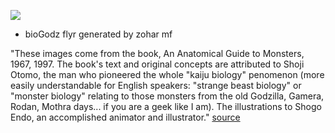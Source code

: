 ![](http://i.imgur.com/Yt7wVtil.png)
* bioGodz flyr generated by zohar mf

"These images come from the book, An Anatomical Guide to Monsters, 1967, 1997. The book's text and original concepts are attributed to Shoji Otomo, the man who pioneered the whole "kaiju biology" penomenon (more easily understandable for English speakers: "strange beast biology" or "monster biology" relating to those monsters from the old Godzilla, Gamera, Rodan, Mothra days... if you are a geek like I am). The illustrations to Shogo Endo, an accomplished animator and illustrator." [source](http://topics2008.blogspot.co.il/2008/12/shogo-endo-and-shoji-otomo-emilys-pick.html)


